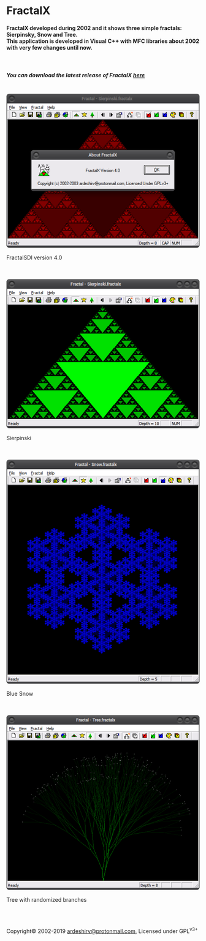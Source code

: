 # FractalX

<h4>FractalX developed during 2002 and it shows three simple fractals: Sierpinsky, Snow and Tree.<br/>
This application is developed in Visual C++ with MFC libraries about 2002 with very few changes until now.</h4>
<br/>
<h5>You can download the latest release of FractalX <a target="_blank" href="https://github.com/ArdeshirV/FractalX/releases">here</a></h5>
<br/>
<img alt="" src="https://raw.githubusercontent.com/ArdeshirV/FractalX/master/img/FractalSDIv4.png">
<p>FractalSDI version 4.0</p>
<br/><br/>
<img alt="" src="https://raw.githubusercontent.com/ArdeshirV/FractalX/master/img/Sierpinski.png">
<p>Sierpinski</p>
<br/><br/>
<img alt="" src="https://raw.githubusercontent.com/ArdeshirV/FractalX/master/img/Snow.png">
<p>Blue Snow</p>
<br/><br/>
<img alt="" src="https://raw.githubusercontent.com/ArdeshirV/FractalX/master/img/Tree.png">
<p>Tree with randomized branches</p>
<br/><br/>
<p>
  Copyright&copy; 2002-2019 <a href="mailto:ardeshirv@protonmail.com" alt="email">ardeshirv@protonmail.com</a>, Licensed under GPL<sup>v3+</sup>
<p/>
